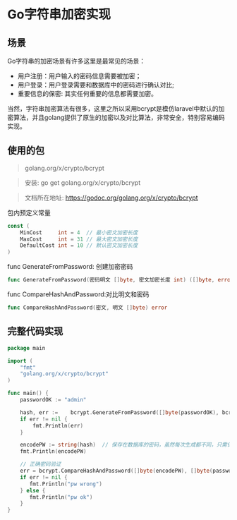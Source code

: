# Go字符串加密实现

## 场景

Go字符串的加密场景有许多这里是最常见的场景：

- 用户注册：用户输入的密码信息需要被加密；
- 用户登录：用户登录需要和数据库中的密码进行确认对比;
- 重要信息的保密:  其实任何重要的信息都需要加密。

当然，字符串加密算法有很多，这里之所以采用bcrypt是模仿laravel中默认的加密算法，并且golang提供了原生的加密以及对比算法，非常安全，特别容易编码实现。

## 使用的包

> golang.org/x/crypto/bcrypt

> 安装: go get golang.org/x/crypto/bcrypt

> 文档所在地址: https://godoc.org/golang.org/x/crypto/bcrypt

包内预定义常量

```go
const (
    MinCost     int = 4  // 最小密文加密长度
    MaxCost     int = 31 // 最大密文加密长度
    DefaultCost int = 10 // 默认密文加密长度
)
```

func GenerateFromPassword: 创建加密密码

```go
func GenerateFromPassword(密码明文 []byte, 密文加密长度 int) ([]byte, error)
```

func CompareHashAndPassword:对比明文和密码

```go
func CompareHashAndPassword(密文, 明文 []byte) error
```

## 完整代码实现

```go
package main

import (
    "fmt"
    "golang.org/x/crypto/bcrypt"
)

func main() {
	passwordOK := "admin"

	hash, err := 	bcrypt.GenerateFromPassword([]byte(passwordOK), bcrypt.DefaultCost)
	if err != nil {
    	fmt.Println(err)
	}

	encodePW := string(hash)  // 保存在数据库的密码，虽然每次生成都不同，只需保存一份即可
	fmt.Println(encodePW)

	// 正确密码验证
	err = bcrypt.CompareHashAndPassword([]byte(encodePW), []byte(passwordOK))
	if err != nil {
 	   fmt.Println("pw wrong")
	} else {
 	   fmt.Println("pw ok")
	}
}

```
